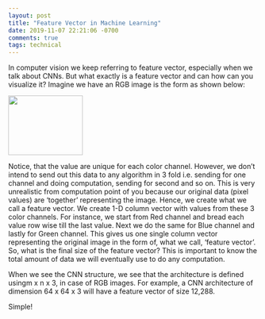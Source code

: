 ```yaml
---
layout: post
title: "Feature Vector in Machine Learning"
date: 2019-11-07 22:21:06 -0700
comments: true
tags: technical
---
```



In computer vision we keep referring to feature vector, especially when we talk about CNNs. But what exactly is a feature vector and can how can you visualize it?
Imagine we have an RGB image is the form as shown below:

<img src="/img/rgbchannel.png " width="150" height="120" />

Notice, that the value are unique for each color channel. However, we don’t intend to send out this data to any algorithm in 3 fold i.e. sending for one channel and doing computation, sending for second and so on. This is very unrealistic from computation point of you because our original data (pixel values) are ‘together’ representing the image. Hence, we create what we call a feature vector. We create 1-D column vector with values from these 3 color channels. For instance, we start from Red channel and bread each value row wise till the last value. Next we do the same for Blue channel and lastly for Green channel. This gives us one single column vector representing the original image in the form of, what we call, ‘feature vector’. So, what is the final size of the feature vector? This is important to know the total amount of data we will eventually use to do any computation.

When we see the CNN structure, we see that the architecture is defined usingm x n x 3, in case of RGB images. For example, a CNN architecture of dimension 64 x 64 x 3 will have a feature vector of size 12,288.

Simple!
